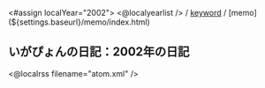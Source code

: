 <#assign localYear="2002">
<@localyearlist /> / [keyword](${settings.baseurl}/keyword/index.html) / [memo](${settings.baseurl}/memo/index.html)

## いがぴょんの日記：2002年の日記

<@localrss filename="atom.xml" />
